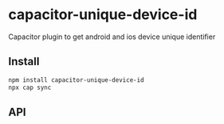 # capacitor-unique-device-id

Capacitor plugin to get android and ios device unique identifier

## Install

```bash
npm install capacitor-unique-device-id
npx cap sync
```

## API

<docgen-index></docgen-index>

<docgen-api>
<!-- run docgen to generate docs from the source -->
<!-- More info: https://github.com/ionic-team/capacitor-docgen -->
</docgen-api>
